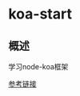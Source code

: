 # koa-start

## 概述

学习node-koa框架

[参考链接]

[参考链接]:https://www.liaoxuefeng.com/wiki/1022910821149312/1023025933764960

